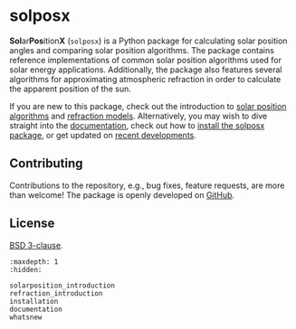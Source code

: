 # solposx

**Sol**ar**Pos**ition**X** (`solposx`) is a Python package for calculating solar position angles and comparing solar position algorithms. The package contains reference implementations of common solar position algorithms used for solar energy applications. Additionally, the package also features several algorithms for approximating atmospheric refraction in order to calculate the apparent position of the sun.

If you are new to this package, check out the introduction to [solar position algorithms](solarposition_introduction) and [refraction models](refraction_introduction). Alternatively, you may wish to dive straight into the [documentation](documentation), check out how to [install the solposx package](installation), or get updated on [recent developments](whatsnew).


## Contributing
Contributions to the repository, e.g., bug fixes, feature requests, are more than welcome! The package is openly developed on [GitHub](https://github.com/AssessingSolar/solposx).


## License
[BSD 3-clause](https://github.com/assessingsolar/solposx/blob/main/LICENSE).


```{toctree}
:maxdepth: 1
:hidden:

solarposition_introduction
refraction_introduction
installation
documentation
whatsnew
```
